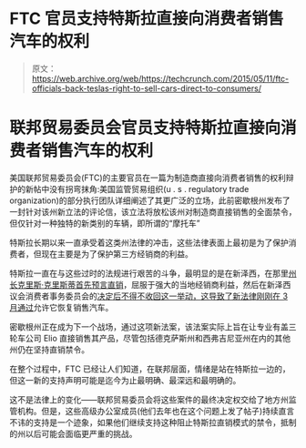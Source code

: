 # FTC 官员支持特斯拉直接向消费者销售汽车的权利 

> 原文：<https://web.archive.org/web/https://techcrunch.com/2015/05/11/ftc-officials-back-teslas-right-to-sell-cars-direct-to-consumers/>

# 联邦贸易委员会官员支持特斯拉直接向消费者销售汽车的权利

美国联邦贸易委员会(FTC)的主要官员在一篇为制造商直接向消费者销售的权利辩护的新帖中没有拐弯抹角:美国监管贸易组织(u . s . regulatory trade organization)的部分执行团队详细阐述了其更广泛的立场，此前密歇根州发布了一封针对该州新立法的评论信，该立法将放松该州对制造商直接销售的全面禁令，但仅针对一种独特的新类别的车辆，即所谓的“摩托车”

特斯拉长期以来一直承受着这类州法律的冲击，这些法律表面上最初是为了保护消费者，但现在主要是为了保护第三方经销商的利益。

特斯拉一直在与这些过时的法规进行艰苦的斗争，最明显的是在新泽西，在那里[州长克里斯·克里斯蒂首先预言直销](https://web.archive.org/web/20221208035928/https://beta.techcrunch.com/2014/03/11/new-jersey-becomes-third-state-to-ban-teslas-direct-sales-model/)，屈服于强大的当地经销商利益，然后在新泽西议会消费者事务委员会的[决定后不得不收回这一举动，这导致了](https://web.archive.org/web/20221208035928/https://beta.techcrunch.com/2014/06/06/tesla-wins-back-the-right-to-sell-direct-to-consumers-in-new-jersey/)[新法律刚刚在 3 月通过](https://web.archive.org/web/20221208035928/https://beta.techcrunch.com/2015/03/18/tesla-can-now-resume-car-sales-in-new-jersey/#.eijnkr:7Fmq)允许它恢复销售汽车。

密歇根州正在成为下一个战场，通过这项新法案，该法案实际上旨在让专业有盖三轮车公司 Elio 直接销售其产品，尽管包括德克萨斯州和西弗吉尼亚州在内的其他州仍在坚持直销禁令。

在整个过程中，FTC 已经让人们知道，在联邦层面，情绪是站在特斯拉一边的，但这一新的支持声明可能是迄今为止最明确、最深远和最明确的。

这不是法律上的变化——联邦贸易委员会将这些案件的最终决定权交给了地方州监管机构。但是，这些高级办公室成员(他们去年也在这个问题上发了帖子)持续直言不讳的支持是一个迹象，如果他们继续支持这种阻止特斯拉直销模式的禁令，抵制的州以后可能会面临更严重的挑战。